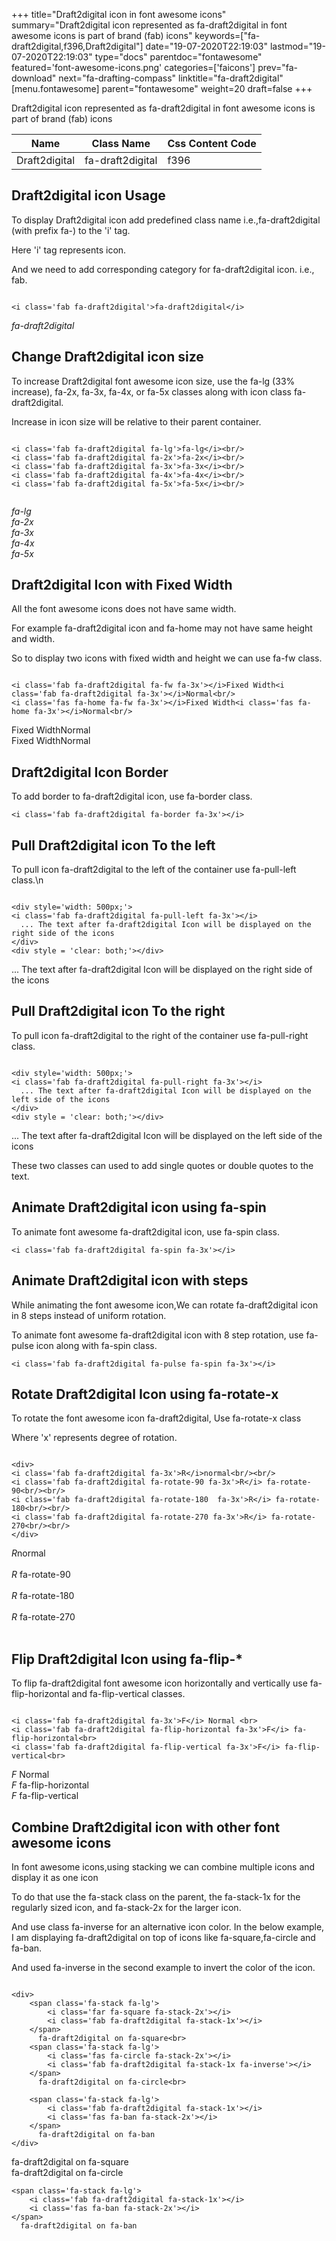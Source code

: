 +++
title="Draft2digital icon in font awesome icons"
summary="Draft2digital icon represented as fa-draft2digital in font awesome icons is part of brand (fab) icons"
keywords=["fa-draft2digital,f396,Draft2digital"]
date="19-07-2020T22:19:03"
lastmod="19-07-2020T22:19:03"
type="docs"
parentdoc="fontawesome"
featured='font-awesome-icons.png'
categories=['faicons']
prev="fa-download"
next="fa-drafting-compass"
linktitle="fa-draft2digital"
[menu.fontawesome]
parent="fontawesome"
weight=20
draft=false
+++


Draft2digital icon represented as fa-draft2digital in font awesome icons is part of brand (fab) icons

<div class='table-responsive'><table class='table'><thead><tr><th>Name</th><th>Class Name</th><th>Css Content Code</th></tr></thead><tbody><tr><td>Draft2digital</td><td>fa-draft2digital</td><td>f396</td></tr></tbody></table></div>



## Draft2digital icon Usage

To display Draft2digital icon add predefined class name i.e.,fa-draft2digital (with prefix fa-) to the 'i' tag.

Here 'i' tag represents icon.

And we need to add corresponding category for fa-draft2digital icon. i.e., fab.


```

<i class='fab fa-draft2digital'>fa-draft2digital</i>
```

<i class='fab fa-draft2digital'>fa-draft2digital</i>




## Change Draft2digital icon size
To increase Draft2digital font awesome icon size, use the fa-lg (33% increase), fa-2x, fa-3x, fa-4x, or fa-5x classes along with icon class fa-draft2digital.

Increase in icon size will be relative to their parent container. 

```

<i class='fab fa-draft2digital fa-lg'>fa-lg</i><br/>
<i class='fab fa-draft2digital fa-2x'>fa-2x</i><br/>
<i class='fab fa-draft2digital fa-3x'>fa-3x</i><br/>
<i class='fab fa-draft2digital fa-4x'>fa-4x</i><br/>
<i class='fab fa-draft2digital fa-5x'>fa-5x</i><br/>
            
```

<i class='fab fa-draft2digital fa-lg'>fa-lg</i><br/>
<i class='fab fa-draft2digital fa-2x'>fa-2x</i><br/>
<i class='fab fa-draft2digital fa-3x'>fa-3x</i><br/>
<i class='fab fa-draft2digital fa-4x'>fa-4x</i><br/>
<i class='fab fa-draft2digital fa-5x'>fa-5x</i><br/>
            



## Draft2digital Icon with Fixed Width 

All the font awesome icons does not have same width.

For example fa-draft2digital icon and fa-home may not have same height and width.

So to display two icons with fixed width and height we can use fa-fw class.


```

<i class='fab fa-draft2digital fa-fw fa-3x'></i>Fixed Width<i class='fab fa-draft2digital fa-3x'></i>Normal<br/>
<i class='fas fa-home fa-fw fa-3x'></i>Fixed Width<i class='fas fa-home fa-3x'></i>Normal<br/>
```

<i class='fab fa-draft2digital fa-fw fa-3x'></i>Fixed Width<i class='fab fa-draft2digital fa-3x'></i>Normal<br/>
<i class='fas fa-home fa-fw fa-3x'></i>Fixed Width<i class='fas fa-home fa-3x'></i>Normal<br/>



## Draft2digital Icon Border 

To add border to fa-draft2digital icon, use fa-border class.


```
<i class='fab fa-draft2digital fa-border fa-3x'></i>

```
<i class='fab fa-draft2digital fa-border fa-3x'></i>





## Pull Draft2digital icon To the left

To pull icon fa-draft2digital to the left of the container use fa-pull-left class.\n

```

<div style='width: 500px;'>
<i class='fab fa-draft2digital fa-pull-left fa-3x'></i>
  ... The text after fa-draft2digital Icon will be displayed on the right side of the icons
</div>
<div style = 'clear: both;'></div>
```

<div style='width: 500px;'>
<i class='fab fa-draft2digital fa-pull-left fa-3x'></i>
  ... The text after fa-draft2digital Icon will be displayed on the right side of the icons
</div>
<div style = 'clear: both;'></div>




## Pull Draft2digital icon To the right
To pull icon fa-draft2digital to the right of the container use fa-pull-right class.

```

<div style='width: 500px;'>
<i class='fab fa-draft2digital fa-pull-right fa-3x'></i>
  ... The text after fa-draft2digital Icon will be displayed on the left side of the icons
</div>
<div style = 'clear: both;'></div>
```

<div style='width: 500px;'>
<i class='fab fa-draft2digital fa-pull-right fa-3x'></i>
  ... The text after fa-draft2digital Icon will be displayed on the left side of the icons
</div>
<div style = 'clear: both;'></div>

These two classes can used to add single quotes or double quotes to the text.


## Animate Draft2digital icon using fa-spin
To animate font awesome fa-draft2digital icon, use fa-spin class.

```
<i class='fab fa-draft2digital fa-spin fa-3x'></i>
```
<i class='fab fa-draft2digital fa-spin fa-3x'></i>




## Animate Draft2digital icon with steps
While animating the font awesome icon,We can rotate fa-draft2digital icon in 8 steps instead of uniform rotation.

To animate font awesome fa-draft2digital icon with 8 step rotation, use fa-pulse icon along with fa-spin class.


```
<i class='fab fa-draft2digital fa-pulse fa-spin fa-3x'></i>

```
<i class='fab fa-draft2digital fa-pulse fa-spin fa-3x'></i>





## Rotate Draft2digital Icon using fa-rotate-x
To rotate the font awesome icon fa-draft2digital, Use fa-rotate-x class

Where 'x' represents degree of rotation.


```

<div>
<i class='fab fa-draft2digital fa-3x'>R</i>normal<br/><br/>
<i class='fab fa-draft2digital fa-rotate-90 fa-3x'>R</i> fa-rotate-90<br/><br/> 
<i class='fab fa-draft2digital fa-rotate-180  fa-3x'>R</i> fa-rotate-180<br/><br/> 
<i class='fab fa-draft2digital fa-rotate-270 fa-3x'>R</i> fa-rotate-270<br/><br/>
</div>
```

<div>
<i class='fab fa-draft2digital fa-3x'>R</i>normal<br/><br/>
<i class='fab fa-draft2digital fa-rotate-90 fa-3x'>R</i> fa-rotate-90<br/><br/> 
<i class='fab fa-draft2digital fa-rotate-180  fa-3x'>R</i> fa-rotate-180<br/><br/> 
<i class='fab fa-draft2digital fa-rotate-270 fa-3x'>R</i> fa-rotate-270<br/><br/>
</div>




## Flip Draft2digital Icon using fa-flip-*
To flip fa-draft2digital font awesome icon horizontally and vertically use fa-flip-horizontal and fa-flip-vertical classes. 

```

<i class='fab fa-draft2digital fa-3x'>F</i> Normal <br>
<i class='fab fa-draft2digital fa-flip-horizontal fa-3x'>F</i> fa-flip-horizontal<br>
<i class='fab fa-draft2digital fa-flip-vertical fa-3x'>F</i> fa-flip-vertical<br>
```

<i class='fab fa-draft2digital fa-3x'>F</i> Normal <br>
<i class='fab fa-draft2digital fa-flip-horizontal fa-3x'>F</i> fa-flip-horizontal<br>
<i class='fab fa-draft2digital fa-flip-vertical fa-3x'>F</i> fa-flip-vertical<br>




## Combine Draft2digital icon with other font awesome icons
In font awesome icons,using stacking we can combine multiple icons and display it as one icon 

To do that use the fa-stack class on the parent, the fa-stack-1x for the regularly sized icon, and fa-stack-2x for the larger icon.

And use class fa-inverse for an alternative icon color. 
In the below example, I am displaying fa-draft2digital on top of icons like fa-square,fa-circle and fa-ban.

And used fa-inverse in the second example to invert the color of the icon.

```

<div>
    <span class='fa-stack fa-lg'>
        <i class='far fa-square fa-stack-2x'></i>
        <i class='fab fa-draft2digital fa-stack-1x'></i>
    </span>
      fa-draft2digital on fa-square<br>
    <span class='fa-stack fa-lg'>
        <i class='fas fa-circle fa-stack-2x'></i>
        <i class='fab fa-draft2digital fa-stack-1x fa-inverse'></i>
    </span>
      fa-draft2digital on fa-circle<br>

    <span class='fa-stack fa-lg'>
        <i class='fab fa-draft2digital fa-stack-1x'></i>
        <i class='fas fa-ban fa-stack-2x'></i>
    </span>
      fa-draft2digital on fa-ban
</div>
```

<div>
    <span class='fa-stack fa-lg'>
        <i class='far fa-square fa-stack-2x'></i>
        <i class='fab fa-draft2digital fa-stack-1x'></i>
    </span>
      fa-draft2digital on fa-square<br>
    <span class='fa-stack fa-lg'>
        <i class='fas fa-circle fa-stack-2x'></i>
        <i class='fab fa-draft2digital fa-stack-1x fa-inverse'></i>
    </span>
      fa-draft2digital on fa-circle<br>

    <span class='fa-stack fa-lg'>
        <i class='fab fa-draft2digital fa-stack-1x'></i>
        <i class='fas fa-ban fa-stack-2x'></i>
    </span>
      fa-draft2digital on fa-ban
</div>






